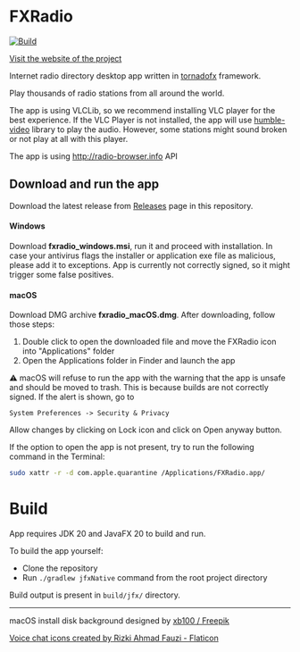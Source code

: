 # FXRadio

[![Build](https://github.com/Joseph5610/fxradio/actions/workflows/main.yml/badge.svg?branch=master)](https://github.com/Joseph5610/fxradio-main/actions/workflows/main.yml)

[Visit the website of the project](https://hudacek.online/fxradio)

Internet radio directory desktop app written in [tornadofx](https://tornadofx.io) framework.

Play thousands of radio stations from all around the world.

The app is using VLCLib, so we recommend installing VLC player for the best experience.
If the VLC Player is not installed, the app will use [humble-video](https://github.com/artclarke/humble-video) library
to play the audio.
However, some stations might sound broken or not play at all with this player.

The app is using http://radio-browser.info API

## Download and run the app

Download the latest release from [Releases](https://github.com/Joseph5610/fxradio/releases) page in this repository.

#### Windows

Download **fxradio_windows.msi**, run it and proceed with installation.
In case your antivirus flags the installer or application exe file as malicious, please add it to exceptions. App is
currently not correctly signed, so it might trigger some false positives.

#### macOS

Download DMG archive **fxradio_macOS.dmg**. After downloading, follow those steps:

1. Double click to open the downloaded file and move the FXRadio icon into "Applications" folder
2. Open the Applications folder in Finder and launch the app

:warning: macOS will refuse to run the app with the warning that the app is unsafe and should be moved to trash.
This is because builds are not correctly signed. If the alert is shown, go to

```
System Preferences -> Security & Privacy 
```

Allow changes by clicking on Lock icon and click on Open anyway button.

If the option to open the app is not present, try to run the following command in the Terminal:

```bash
sudo xattr -r -d com.apple.quarantine /Applications/FXRadio.app/
```

# Build

App requires JDK 20 and JavaFX 20 to build and run.

To build the app yourself:

- Clone the repository
- Run ```./gradlew jfxNative``` command from the root project directory

Build output is present in ```build/jfx/``` directory.

-----------------------------------------------------
macOS install disk background designed by [xb100 / Freepik](https://www.freepik.com/author/xb100)

[Voice chat icons created by Rizki Ahmad Fauzi - Flaticon](https://www.flaticon.com/free-icons/voice-chat)
